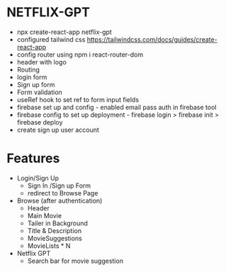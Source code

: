 # NETFLIX-GPT
- npx create-react-app netflix-gpt
- configured tailwind css https://tailwindcss.com/docs/guides/create-react-app
- config router using npm i react-router-dom
- header with logo
- Routing
- login form
- Sign up form
- Form validation
- useRef hook to set ref to form input fields
- firebase set up and config - enabled email pass auth in firebase
 tool
- firebase config to set up deployment - firebase login > firebase init > firebase deploy
- create sign up user account
# Features
- Login/Sign Up
    - Sign In /Sign up Form
    - redirect to Browse Page
- Browse (after authentication)
    - Header
    - Main Movie
    - Tailer in Background
    - Title & Description
    - MovieSuggestions
    - MovieLists * N
- Netflix GPT
    - Search bar for movie suggestion